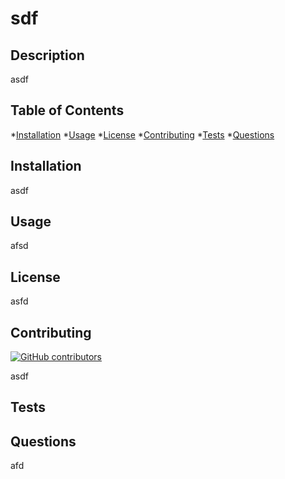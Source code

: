 
  # sdf

  ## Description

  asdf
  
  ## Table of Contents
  
  *[Installation](#installation)
  *[Usage](#Usage)
  *[License](#License)
  *[Contributing](#Contributing)
  *[Tests](#Tests)
  *[Questions](#Questions)


  ## Installation

  asdf

  ## Usage

  afsd

  ## License

  asfd

  ## Contributing
  [![GitHub contributors](https://img.shields.io/github/contributors/cdnjs/cdnjs.svg?style=flat)]() 

  asdf

  ## Tests

  

  ## Questions

  afd
  
  